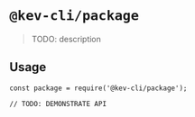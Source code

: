 # `@kev-cli/package`

> TODO: description

## Usage

```
const package = require('@kev-cli/package');

// TODO: DEMONSTRATE API
```
